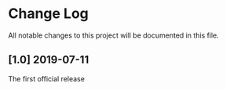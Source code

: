Change Log
==========

All notable changes to this project will be documented in this file.

[1.0] 2019-07-11
----------------

The first official release

